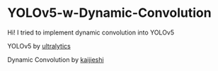 # YOLOv5-w-Dynamic-Convolution

Hi! I tried to implement dynamic convolution into YOLOv5

YOLOv5 by [ultralytics](https://github.com/ultralytics/yolov5)

Dynamic Convolution by [kaijieshi](https://github.com/kaijieshi7/Dynamic-convolution-Pytorch)
